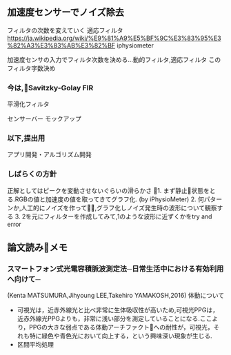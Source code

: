 ## 加速度センサーでノイズ除去
フィルタの次数を変えていく
適応フィルタ
https://ja.wikipedia.org/wiki/%E9%81%A9%E5%BF%9C%E3%83%95%E3%82%A3%E3%83%AB%E3%82%BF
iphysiometer

加速度センサの入力でフィルタ次数を決める...動的フィルタ,適応フィルタ
このフィルタ字数決め

### 今は,Savitzky-Golay FIR
平滑化フィルタ

センサーバー
モックアップ


### 以下,提出用
アプリ開発・アルゴリズム開発


### しばらくの方針
正解としてはピークを変動させないぐらいの滑らかさ
1. まず静止状態をとる.RGBの値と加速度の値を取ってきてグラフ化. (by iPhysioMeter)
2. 何パターンか,人工的にノイズを作って,グラフ化しノイズ発生時の波形について観察する
3. 2を元にフィルターを作成してみて,1のような波形に近ずくかをtry and error


## 論文読みメモ
### スマートフォン式光電容積脈波測定法─日常生活中における有効利用へ向けて─
(Kenta MATSUMURA,Jihyoung LEE,Takehiro YAMAKOSH,2016)
体動について
 - 可視光は，近赤外線光と比べ非常に生体吸収性が高いため,可視光PPGは，近赤外線光PPGよりも，非常に浅い部分を測定していることになる.ここより，PPGの大きな弱点である体動アーチファクトへの耐性が，可視光，それも特に緑色や青色光において向上する，という興味深い現象が生じる.
 - 区間平均処理
